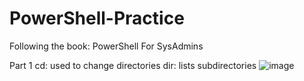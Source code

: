 # PowerShell-Practice
Following the book: PowerShell For SysAdmins

Part 1
cd: used to change directories
dir: lists subdirectories
![image](https://github.com/colehcagle/PowerShell-Practice/assets/90011945/453716a1-1b06-4cce-acca-c3181b349cd1)
